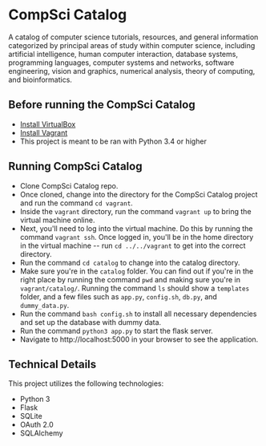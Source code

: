 # CompSci Catalog

A catalog of computer science tutorials, resources, and general information categorized by principal areas of study within computer science, including artificial intelligence, human computer interaction, database systems, programming languages, computer systems and networks, software engineering, vision and graphics, numerical analysis, theory of computing, and bioinformatics. 

## Before running the CompSci Catalog

* [Install VirtualBox](https://www.virtualbox.org/wiki/Download_Old_Builds_5_1)
* [Install Vagrant](https://www.vagrantup.com/downloads.html)
* This project is meant to be ran with Python 3.4 or higher

## Running CompSci Catalog

* Clone CompSci Catalog repo.
* Once cloned, change into the directory for the CompSci Catalog project and run the command `cd vagrant`.
* Inside the `vagrant` directory, run the command `vagrant up` to bring the virtual machine online.
* Next, you'll need to log into the virtual machine. Do this by running the command `vagrant ssh`. Once logged in, you'll be in the home directory in the virtual machine -- run `cd ../../vagrant` to get into the correct directory.
* Run the command `cd catalog` to change into the catalog directory.
* Make sure you're in the `catalog` folder. You can find out if you're in the right place by running the command `pwd` and making sure you're in `vagrant/catalog/`. Running the command `ls` should show a `templates` folder, and a few files such as `app.py`, `config.sh`, `db.py`, and `dummy_data.py`.
* Run the command `bash config.sh` to install all necessary dependencies and set up the database with dummy data.
* Run the command `python3 app.py` to start the flask server.
* Navigate to http://localhost:5000 in your browser to see the application.

## Technical Details
This project utilizes the following technologies:

* Python 3
* Flask
* SQLite
* OAuth 2.0
* SQLAlchemy